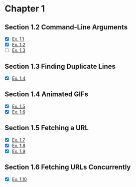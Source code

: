 # Chapter 1

## Section 1.2 Command-Line Arguments

- [x] [Ex. 1.1](ex-1.1)
- [x] [Ex. 1.2](ex-1.2)
- [ ] [Ex. 1.3](ex-1.3)

## Section 1.3 Finding Duplicate Lines

- [x] [Ex. 1.4](ex-1.4)

## Section 1.4 Animated GIFs

- [x] [Ex. 1.5](ex-1.5)
- [x] [Ex. 1.6](ex-1.6)

## Section 1.5 Fetching a URL

- [x] [Ex. 1.7](ex-1.7)
- [x] [Ex. 1.8](ex-1.8)
- [x] [Ex. 1.9](ex-1.9)

## Section 1.6 Fetching URLs Concurrently

- [x] [Ex. 1.10](ex-1.10)
